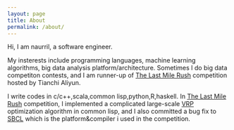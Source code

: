 ```yaml
---
layout: page
title: About
permalink: /about/
---
```


Hi, I am naurril, a software engineer.

My insterests include programming languages, machine learning algorithms, big data analysis  platform/architecture. Sometimes I do big data competiton contests, and I am runner-up of [The Last Mile Rush] competition hosted by Tianchi Aliyun.

I write codes in c/c++,scala,common lisp,python,R,haskell. In [The Last Mile Rush] competition, I implemented a complicated large-scale [VRP] optimization algorithm in common lisp, and I also committed a bug fix to [SBCL] which is the platform&compiler i used in the competition.


[The Last Mile Rush]: https://tianchi.aliyun.com/competition/introduction.htm?spm=5176.100066.333.10.k8udBr&raceId=231581
[SBCL]: http://www.sbcl.org
[VRP]: https://en.wikipedia.org/wiki/Vehicle_routing_problem
